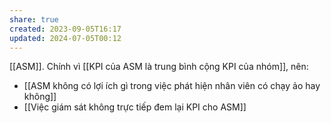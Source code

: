 ```yaml
---
share: true
created: 2023-09-05T16:17
updated: 2024-07-05T00:12
---
```

[[ASM]]. Chính vì [[KPI của ASM là trung bình cộng KPI của nhóm]], nên:
- [[ASM không có lợi ích gì trong việc phát hiện nhân viên có chạy ảo hay không]]
- [[Việc giám sát không trực tiếp đem lại KPI cho ASM]]